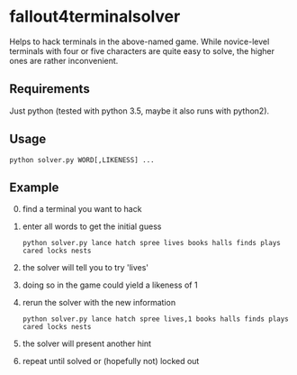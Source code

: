 # fallout4terminalsolver

Helps to hack terminals in the above-named game.
While novice-level terminals with four or five characters are quite easy to solve, the higher ones are rather inconvenient.

## Requirements

Just python (tested with python 3.5, maybe it also runs with python2).

## Usage

    python solver.py WORD[,LIKENESS] ...

## Example

0. find a terminal you want to hack
1. enter all words to get the initial guess

    ```
    python solver.py lance hatch spree lives books halls finds plays cared locks nests
    ```
    
2. the solver will tell you to try 'lives'
3. doing so in the game could yield a likeness of 1
4. rerun the solver with the new information

    ```
    python solver.py lance hatch spree lives,1 books halls finds plays cared locks nests
    ```
 
5. the solver will present another hint    
6. repeat until solved or (hopefully not) locked out
